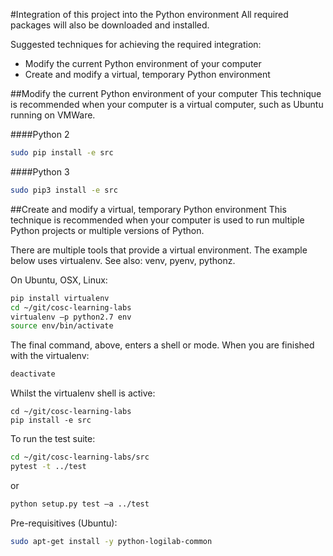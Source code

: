 #Integration of this project into the Python environment
All required packages will also be downloaded and installed.

Suggested techniques for achieving the required integration:
* Modify the current Python environment of your computer
* Create and modify a virtual, temporary Python environment


##Modify the current Python environment of your computer
This technique is recommended when your computer is a virtual computer, such as Ubuntu running on VMWare.

####Python 2
```bash
sudo pip install -e src
```
####Python 3
```bash
sudo pip3 install -e src
```

##Create and modify a virtual, temporary Python environment
This technique is recommended when your computer is used to run multiple Python projects or multiple versions of Python.

There are multiple tools that provide a virtual environment. The example below uses virtualenv. See also: venv, pyenv, pythonz.

On Ubuntu, OSX, Linux:
```bash
pip install virtualenv 
cd ~/git/cosc-learning-labs
virtualenv –p python2.7 env
source env/bin/activate
```

The final command, above, enters a shell or mode. When you are finished with the virtualenv:
```bash
deactivate 
```

Whilst the virtualenv shell is active:
```
cd ~/git/cosc-learning-labs
pip install -e src
```

To run the test suite:
```bash
cd ~/git/cosc-learning-labs/src
pytest -t ../test
```
or
```bash
python setup.py test –a ../test
```

Pre-requisitives (Ubuntu):
```bash
sudo apt-get install -y python-logilab-common
```
